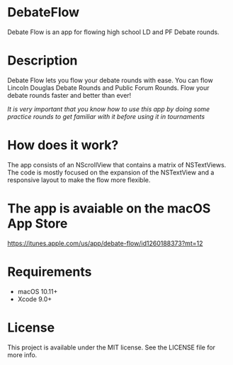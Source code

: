 # DebateFlow
Debate Flow is an app for flowing high school LD and PF Debate rounds.

# Description
Debate Flow lets you flow your debate rounds with ease. You can flow Lincoln Douglas Debate Rounds and Public Forum Rounds.
Flow your debate rounds faster and better than ever!

*It is very important that you know how to use this app by doing some practice rounds to get familiar with it before using it in tournaments*

# How does it work?
The app consists of an NScrollView that contains a matrix of NSTextViews. The code is mostly focused on the expansion of the NSTextView and a responsive layout to make the flow more flexible.

# The app is avaiable on the macOS App Store
https://itunes.apple.com/us/app/debate-flow/id1260188373?mt=12

# Requirements 
-  macOS 10.11+
-  Xcode 9.0+

# License 
This project is available under the MIT license. See the LICENSE file for more info.

